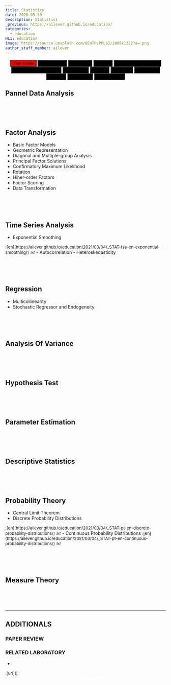 ```yaml
---
title: Statistics
date: 2020-05-30
description: Statistics
_previous: https://ailever.github.io/education/
categories:
  - education
HL1: education
image: https://source.unsplash.com/6EnTPvPPL6I/2000x1322?a=.png
author_staff_member: ailever
---
```


<div align="center" class="top_btn_box">
    <button class="top_btn" type="button" style="background-color:red;" onclick="location.href='https://ailever.github.io/user%20guide/2021/02/25/User-Guide/'">User Guide</button>
  <button class="top_btn" type="button" style="background-color:black;" onclick="location.href='https://ailever.github.io/education/2020/05/30/Mathematics'">Mathematics</button>
  <button class="top_btn" type="button" style="background-color:black;" onclick="location.href='https://ailever.github.io/education/2020/05/30/Chemistry'">Chemistry</button>
  <button class="top_btn" type="button" style="background-color:black;" onclick="location.href='https://ailever.github.io/education/2020/05/30/Biology'">Biology</button>
  <button class="top_btn" type="button" style="background-color:black;" onclick="location.href='https://ailever.github.io/education/2020/05/30/Computer-Engineering'">Computer Engineering</button>
  <button class="top_btn" type="button" style="background-color:black;" onclick="location.href='https://ailever.github.io/education/2020/05/30/Mechanical-Engineering'">Mechanical Engineering</button>
  <button class="top_btn" type="button" style="background-color:black;" onclick="location.href='https://ailever.github.io/education/2020/05/30/Electronics'">Electronics</button>
  <button class="top_btn" type="button" style="background-color:black;" onclick="location.href='https://ailever.github.io/education/2020/05/30/Physics'">Physics</button>
  <button class="top_btn" type="button" style="background-color:black;" onclick="location.href='https://ailever.github.io/education/2020/05/30/Statistics'">Statistics</button>
  <button class="top_btn" type="button" style="background-color:black;" onclick="location.href='https://ailever.github.io/education/2020/05/30/Economics'">Economics</button>
  <button class="top_btn" type="button" style="background-color:black;" onclick="location.href='https://ailever.github.io/education/2020/05/30/Finance'">Finance</button>    
  <button class="top_btn" type="button" style="background-color:black;" onclick="location.href='https://ailever.github.io/education/2020/05/30/Astronomy'">Astronomy</button>  
  <button class="top_btn" type="button" style="background-color:black;" onclick="location.href='https://ailever.github.io/education/2020/05/30/Art-and-Music'">Art and Music</button>  
</div>

## Pannel Data Analysis

<br><br><br>
## Factor Analysis
- Basic Factor Models
- Geometric Representation
- Diagonal and Multiple-group Analysis
- Principal Factor Solutions
- Confirmatory Maximum Likelihood
- Rotation
- Hiher-order Factors
- Factor Scoring
- Data Transformation


<br><br><br>
## Time Series Analysis
- Exponential Smoothing
<span style="font-size:small;">
  :[en](https://ailever.github.io/education/2021/03/04/_STAT-tsa-en-exponential-smoothing/)
  :kr
</span>
- Autocorrelation
- Heteroskedasticity


<br><br><br>
## Regression
- Multicollinearity
- Stochastic Regressor and Endogeneity


<br><br><br>
## Analysis Of Variance

<br><br><br>
## Hypothesis Test

<br><br><br>
## Parameter Estimation

<br><br><br>
## Descriptive Statistics

<br><br><br>
## Probability Theory
- Central Limit Theorem
- Discrete Probability Distributions
<span style="font-size:small;">
  :[en](https://ailever.github.io/education/2021/03/04/_STAT-pt-en-discrete-probability-distributions/)
  :kr
</span>
- Continuous Probability Distributions
<span style="font-size:small;">
  :[en](https://ailever.github.io/education/2021/03/04/_STAT-pt-en-continuous-probability-distributions/)
  :kr
</span>

<br><br><br>
## Measure Theory


<br><br><br>

--- 

## ADDITIONALS
### PAPER REVIEW
### RELATED LABORATORY
-
<span style="font-size:small;">
  :[url]()
</span>

<div align="center" class="bottom_btn_box">
  <span class="bottom_btn"><a href="https://github.com/ailever/ailever.github.io/blob/master/_posts/education/2020-05-30-Statistics.md" target="_blank" style="color:white">Edit</a></span>
  <span class="bottom_btn"><a href="https://github.com/ailever/ailever.github.io/new/master/_posts/education" target="_blank" style="color:white">New</a></span>
  <span class="bottom_btn"><a href="https://raw.githubusercontent.com/ailever/ailever.github.io/master/_posts/education/_defaults_STAT.md" target="_blank" style="color:white">Format</a></span>  
</div>

